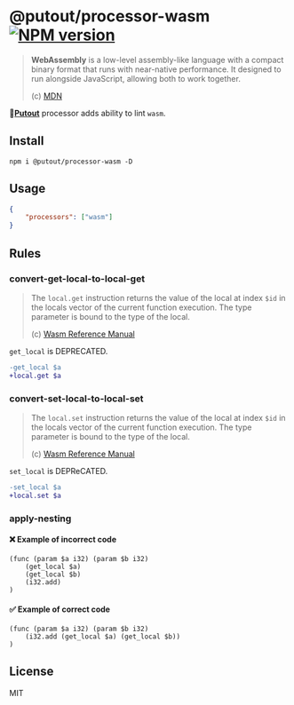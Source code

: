 # @putout/processor-wasm [![NPM version][NPMIMGURL]][NPMURL]

[NPMIMGURL]: https://img.shields.io/npm/v/@putout/processor-wasm.svg?style=flat&longCache=true
[NPMURL]: https://npmjs.org/package/@putout/processor-wasm "npm"

> **WebAssembly** is a low-level assembly-like language with a compact binary format that runs with near-native performance. It designed to run alongside JavaScript, allowing both to work together.
>
> (c) [MDN](https://developer.mozilla.org/en-US/docs/WebAssembly/)

🐊[**Putout**](https://github.com/coderaiser/putout) processor adds ability to lint `wasm`.

## Install

```
npm i @putout/processor-wasm -D
```

## Usage

```json
{
    "processors": ["wasm"]
}
```

## Rules

### convert-get-local-to-local-get

> The `local.get` instruction returns the value of the local at index `$id` in the locals vector of the current function execution. The type parameter is bound to the type of the local.
>
> (c) [Wasm Reference Manual](https://github.com/sunfishcode/wasm-reference-manual/blob/master/WebAssembly.md#get-local)

`get_local` is DEPRECATED.

```diff
-get_local $a
+local.get $a
```

### convert-set-local-to-local-set

> The `local.set` instruction returns the value of the local at index `$id` in the locals vector of the current function execution. The type parameter is bound to the type of the local.
>
> (c) [Wasm Reference Manual](https://github.com/sunfishcode/wasm-reference-manual/blob/master/WebAssembly.md#set-local)

`set_local` is DEPReCATED.

```diff
-set_local $a
+local.set $a
```

### apply-nesting

#### ❌ Example of incorrect code

```wast
(func (param $a i32) (param $b i32)
    (get_local $a)
    (get_local $b)
    (i32.add)
)
```

#### ✅ Example of correct code

```wast
(func (param $a i32) (param $b i32)
    (i32.add (get_local $a) (get_local $b))
)
```

## License

MIT
